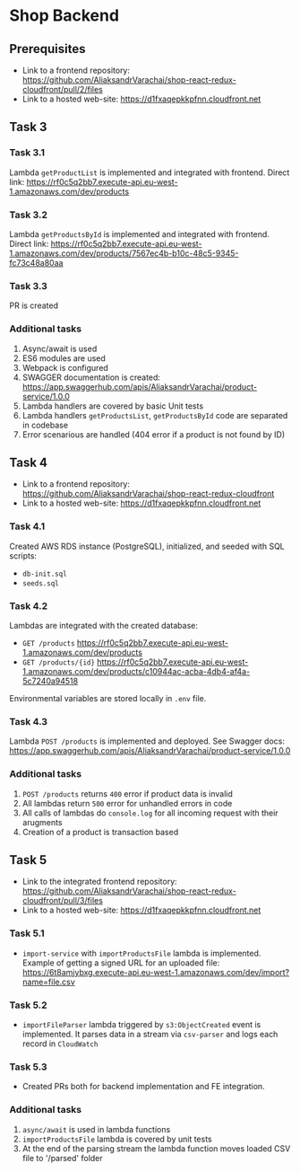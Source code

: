 # Shop Backend

## Prerequisites
- Link to a frontend repository: https://github.com/AliaksandrVarachai/shop-react-redux-cloudfront/pull/2/files
- Link to a hosted web-site: https://d1fxaqepkkpfnn.cloudfront.net

## Task 3

### Task 3.1
Lambda `getProductList` is implemented and integrated with frontend. 
Direct link: https://rf0c5q2bb7.execute-api.eu-west-1.amazonaws.com/dev/products

### Task 3.2
Lambda `getProductsById` is implemented and integrated with frontend.
Direct link: https://rf0c5q2bb7.execute-api.eu-west-1.amazonaws.com/dev/products/7567ec4b-b10c-48c5-9345-fc73c48a80aa

### Task 3.3
PR is created

### Additional tasks
1. Async/await is used
2. ES6 modules are used
3. Webpack is configured
4. SWAGGER documentation is created: https://app.swaggerhub.com/apis/AliaksandrVarachai/product-service/1.0.0
5. Lambda handlers are covered by basic Unit tests
6. Lambda handlers `getProductsList`, `getProductsById` code are separated in codebase
7. Error scenarious are handled (404 error if a product is not found by ID)

## Task 4

- Link to a frontend repository: https://github.com/AliaksandrVarachai/shop-react-redux-cloudfront
- Link to a hosted web-site: https://d1fxaqepkkpfnn.cloudfront.net

### Task 4.1
Created AWS RDS instance (PostgreSQL), initialized, and seeded with SQL scripts:
- `db-init.sql`
- `seeds.sql`

### Task 4.2
Lambdas are integrated with the created database:
  - `GET /products` https://rf0c5q2bb7.execute-api.eu-west-1.amazonaws.com/dev/products
  - `GET /products/{id}` https://rf0c5q2bb7.execute-api.eu-west-1.amazonaws.com/dev/products/c10944ac-acba-4db4-af4a-5c7240a94518

Environmental variables are stored locally in `.env` file.

### Task 4.3
Lambda `POST /products` is implemented and deployed.
See Swagger docs: https://app.swaggerhub.com/apis/AliaksandrVarachai/product-service/1.0.0

### Additional tasks
1. `POST /products` returns `400` error if product data is invalid
2. All lambdas return `500` error for unhandled errors in code
3. All calls of lambdas do `console.log` for all incoming request with their arugments
4. Creation of a product is transaction based

## Task 5

- Link to the integrated frontend repository: https://github.com/AliaksandrVarachai/shop-react-redux-cloudfront/pull/3/files
- Link to a hosted web-site: https://d1fxaqepkkpfnn.cloudfront.net

### Task 5.1
- `import-service` with `importProductsFile` lambda is implemented. Example of getting a signed URL for an uploaded file:
  https://6t8amjybxg.execute-api.eu-west-1.amazonaws.com/dev/import?name=file.csv

### Task 5.2
- `importFileParser` lambda triggered by `s3:ObjectCreated` event is implemented. It parses data in a stream via `csv-parser`
  and logs each record in `CloudWatch`

### Task 5.3
- Created PRs both for backend implementation and FE integration.

### Additional tasks
1. `async/await` is used in lambda functions
2. `importProductsFile` lambda is covered by unit tests
3. At the end of the parsing stream the lambda function moves loaded CSV file to '/parsed' folder
